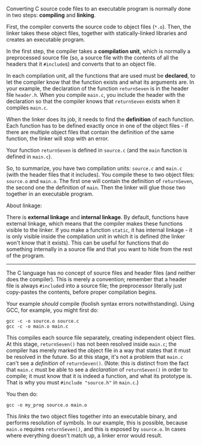 Converting C source code files to an executable program is normally done in two steps: **compiling** and **linking**.

First, the compiler converts the source code to object files (`*.o`). Then, the linker takes these object files, together with statically-linked libraries and creates an executable program.

In the first step, the compiler takes a **compilation unit**, which is normally a preprocessed source file (so, a source file with the contents of all the headers that it `#include`s) and converts that to an object file.

In each compilation unit, all the functions that are used must be **declared**, to let the compiler know that the function exists and what its arguments are. In your example, the declaration of the function `returnSeven` is in the header file `header.h`. When you compile `main.c`, you include the header with the declaration so that the compiler knows that `returnSeven` exists when it compiles `main.c`.

When the linker does its job, it needs to find the **definition** of each function. Each function has to be defined exactly once in one of the object files - if there are multiple object files that contain the definition of the same function, the linker will stop with an error.

Your function `returnSeven` is defined in `source.c` (and the `main` function is defined in `main.c`).

So, to summarize, you have two compilation units: `source.c` and `main.c` (with the header files that it includes). You compile these to two object files: `source.o` and `main.o`. The first one will contain the definition of `returnSeven`, the second one the definition of `main`. Then the linker will glue those two together in an executable program.

About linkage:

There is **external linkage** and **internal linkage**. By default, functions have external linkage, which means that the compiler makes these functions visible to the linker. If you make a function `static`, it has internal linkage - it is only visible inside the compilation unit in which it is defined (the linker won't know that it exists). This can be useful for functions that do something internally in a source file and that you want to hide from the rest of the program.

___

The C language has no concept of source files and header files (and neither does the compiler). This is merely a convention; remember that a header file is always `#include`d into a source file; the preprocessor literally just copy-pastes the contents, before proper compilation begins.

Your example _should_ compile (foolish syntax errors notwithstanding). Using GCC, for example, you might first do:

```
gcc -c -o source.o source.c
gcc -c -o main.o main.c
```

This compiles each source file separately, creating independent object files. At this stage, `returnSeven()` has not been resolved inside `main.c`; the compiler has merely marked the object file in a way that states that it must be resolved in the future. So at this stage, it's not a problem that `main.c` can't see a _definition_ of `returnSeven()`. (Note: this is distinct from the fact that `main.c` must be able to see a _declaration_ of `returnSeven()` in order to compile; it must know that it is indeed a function, and what its prototype is. That is why you must `#include "source.h"` in `main.c`.)

You then do:

```
gcc -o my_prog source.o main.o
```

This _links_ the two object files together into an executable binary, and performs resolution of symbols. In our example, this is possible, because `main.o` requires `returnSeven()`, and this is exposed by `source.o`. In cases where everything doesn't match up, a linker error would result.